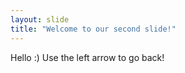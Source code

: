 ```yaml
---
layout: slide
title: "Welcome to our second slide!"
---
```

Hello :) 
Use the left arrow to go back!
